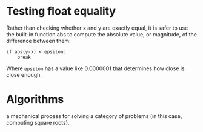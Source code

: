 # Testing float equality

Rather than checking whether x and y are exactly equal, it is safer to use the built-in function abs to compute the absolute value, or magnitude, of the difference between them:

```
if abs(y-x) < epsilon:
    break
```

Where `epsilon` has a value like 0.0000001 that determines how close is close enough.

# Algorithms

a mechanical process for solving a category of problems (in this case, computing square roots).